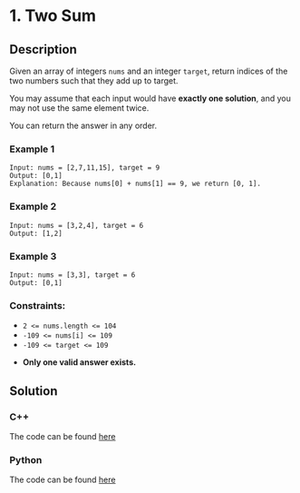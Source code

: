 # 1. Two Sum

## Description
Given an array of integers `nums` and an integer `target`, return indices of the two numbers such that they add up to target.

You may assume that each input would have **exactly one solution**, and you may not use the same element twice.

You can return the answer in any order.

### Example 1
```
Input: nums = [2,7,11,15], target = 9
Output: [0,1]
Explanation: Because nums[0] + nums[1] == 9, we return [0, 1].
```

### Example 2
```
Input: nums = [3,2,4], target = 6
Output: [1,2]
```

### Example 3
```
Input: nums = [3,3], target = 6
Output: [0,1]
```

### Constraints: 
* `2 <= nums.length <= 104`
* `-109 <= nums[i] <= 109`
* `-109 <= target <= 109`
- **Only one valid answer exists.**

## Solution 
### C++
The code can be found [here](https://github.com/yuezhezhang/LeetCode/blob/main/cpp_ws/src/0001_two_sum.cpp)
### Python
The code can be found [here](https://github.com/yuezhezhang/LeetCode/blob/main/python_ws/0001_two_sum.py) 



